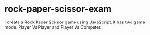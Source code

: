 # rock-paper-scissor-exam
I create a Rock Paper Scissor game using JavaScript. it has two game mode. Player Vs Player and Player Vs Computer.
